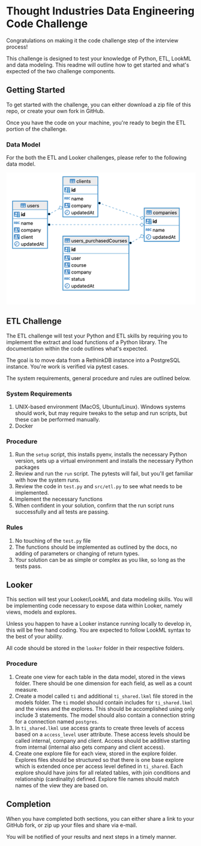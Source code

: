 # Thought Industries Data Engineering Code Challenge

Congratulations on making it the code challenge step of the interview process!

This challenge is designed to test your knowledge of Python, ETL, LookML and data modeling.
This readme will outline how to get started and what's expected of the two challenge components.

## Getting Started

To get started with the challenge, you can either download a zip file of this repo, 
or create your own fork in GitHub.

Once you have the code on your machine, you're ready to begin the ETL portion of the challenge.

### Data Model
For the both the ETL and Looker challenges, please refer to the following data model.

![data-model](data-model.png?raw=true "Data Model")

## ETL Challenge

The ETL challenge will test your Python and ETL skills by requiring you to 
implement the extract and load functions of a Python library.
The documentation within the code outlines what's expected. 

The goal is to move data from a RethinkDB instance into a PostgreSQL instance. 
You're work is verified via pytest cases. 

The system requirements, general procedure and rules are outlined below.

### System Requirements
1. UNIX-based environment (MacOS, Ubuntu/Linux). Windows systems should work, 
but may require tweaks to the setup and run scripts, but these can be performed manually.
2. Docker

### Procedure
1. Run the `setup` script, this installs pyenv, installs the necessary Python version, 
sets up a virtual environment and installs the necessary Python packages
2. Review and run the `run` script. The pytests will fail, but you'll get familiar with how the system runs.
3. Review the code in `test.py` and `src/etl.py` to see what needs to be implemented.
4. Implement the necessary functions
5. When confident in your solution, confirm that the run script runs successfully and all tests are passing.

### Rules
1. No touching of the `test.py` file
2. The functions should be implemented as outlined by the docs, 
no adding of parameters or changing of return types.
2. Your solution can be as simple or complex as you like, so long as the tests pass.

## Looker

This section will test your Looker/LookML and data modeling skills. 
You will be implementing code necessary to expose data within Looker, namely views, models and explores.

Unless you happen to have a Looker instance running locally to develop in, this will be free hand coding.
You are expected to follow LookML syntax to the best of your ability. 

All code should be stored in the `looker` folder in their respective folders.

### Procedure
1. Create one view for each table in the data model, stored in the views folder. There should be one dimension for each field, 
as well as a count measure.
2. Create a model called `ti` and additional `ti_shared.lkml` file stored in the models folder. 
The `ti` model should contain includes for `ti_shared.lkml` and the views and the explores. 
This should be accomplished using only include 3 statements. The model should also contain a connection string for a connection named `postgres`.
3. In `ti_shared.lkml` use access grants to create three levels of access based on a `access_level` user attribute.
These access levels should be called internal, company and client. Access should be additive starting from internal
(internal also gets company and client access).
4. Create one explore file for each view, stored in the explore folder. Explores files should be structured so
that there is one base explore which is extended once per access level defined in `ti_shared`. Each explore
should have joins for all related tables, with join conditions and relationship (cardinality) defined.
Explore file names should match names of the view they are based on.

## Completion
When you have completed both sections, you can either share a link to your GitHub fork, 
or zip up your files and share via e-mail.

You will be notified of your results and next steps in a timely manner.



